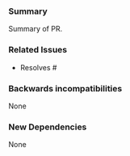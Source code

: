 ### Summary

Summary of PR.

### Related Issues

- Resolves #

### Backwards incompatibilities

None

### New Dependencies

None
